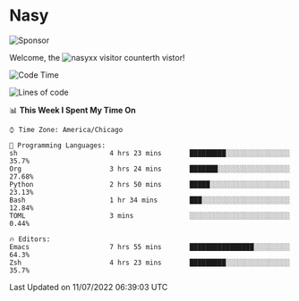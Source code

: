 # Nasy

<!--
<p align="center">
<img height="200" src="https://github-readme-stats.vercel.app/api?username=nasyxx&count_private=true&show_icons=true&theme=dracula&include_all_commits=true"/>
<img height="200" src="https://github-readme-stats.vercel.app/api/top-langs/?username=nasyxx&theme=dracula&hide=html,jupyter+notebook&count_private=true&show_icons=true"/>
</p>

  
----------------
-->

![Sponsor](https://img.shields.io/static/v1.svg?label=Sponsor&message=%E2%9D%A4&logo=GitHub&style=flat&color=pink)
 
Welcome, the ![nasyxx visitor counter](https://count.getloli.com/get/@nasyxx?theme=rule34)th vistor!
 
<!--START_SECTION:waka-->
![Code Time](http://img.shields.io/badge/Code%20Time-2%2C510%20hrs%2048%20mins-blue)

![Lines of code](https://img.shields.io/badge/From%20Hello%20World%20I%27ve%20Written-5%20Million%20lines%20of%20code-blue)

📊 **This Week I Spent My Time On** 

```text
⌚︎ Time Zone: America/Chicago

💬 Programming Languages: 
sh                       4 hrs 23 mins       █████████░░░░░░░░░░░░░░░░   35.7% 
Org                      3 hrs 24 mins       ███████░░░░░░░░░░░░░░░░░░   27.68% 
Python                   2 hrs 50 mins       █████░░░░░░░░░░░░░░░░░░░░   23.13% 
Bash                     1 hr 34 mins        ███░░░░░░░░░░░░░░░░░░░░░░   12.84% 
TOML                     3 mins              ░░░░░░░░░░░░░░░░░░░░░░░░░   0.44%

🔥 Editors: 
Emacs                    7 hrs 55 mins       ████████████████░░░░░░░░░   64.3% 
Zsh                      4 hrs 23 mins       █████████░░░░░░░░░░░░░░░░   35.7%

```


 Last Updated on 11/07/2022 06:39:03 UTC
<!--END_SECTION:waka-->

<!-- ![visitors](https://visitor-badge.laobi.icu/badge?page_id=nasyxx.nasyxx) -->
